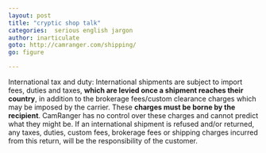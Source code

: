 ```yaml
---
layout: post
title: "cryptic shop talk"
categories:  serious english jargon
author: inarticulate
goto: http://camranger.com/shipping/
go: figure

--- 
```

International tax and duty: International shipments are subject to import fees, duties and taxes, **which are levied once a shipment reaches their country**, in addition to the brokerage fees/custom clearance charges which may be imposed by the carrier. These **charges must be borne by the recipient**. CamRanger has no control over these charges and cannot predict what they might be. If an international shipment is refused and/or returned, any taxes, duties, custom fees, brokerage fees or shipping charges incurred from this return, will be the responsibility of the customer.

